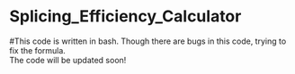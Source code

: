 # Splicing_Efficiency_Calculator

#This code is written in bash. Though there are bugs in this code, trying to fix the formula.  
The code will be updated soon! 
